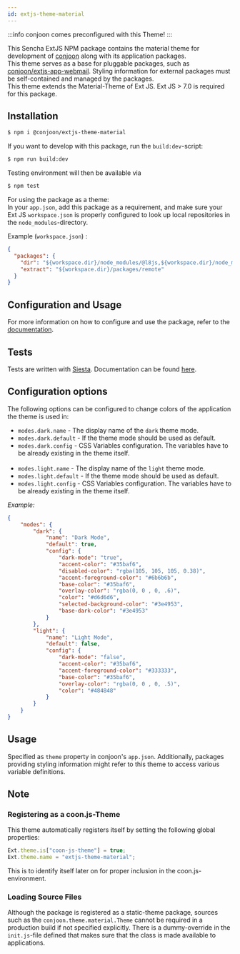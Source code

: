 ```yaml
---
id: extjs-theme-material
---
```


:::info
conjoon comes preconfigured with this Theme!
:::

This Sencha ExtJS NPM package contains the material theme for development of [conjoon](https://github.com/conjoon) along
with its application packages.
<br />
This theme serves as a base for pluggable packages, such as [conjoon/extjs-app-webmail](https://github.com/conjoon/extjs-app-webmail).
Styling information for external packages must be self-contained and managed by the packages.
<br />
This theme extends the Material-Theme of Ext JS. Ext JS > 7.0 is required for this package. 

## Installation
```bash
$ npm i @conjoon/extjs-theme-material
```
If you want to develop with this package, run the `build:dev`-script:
```bash
$ npm run build:dev
```
Testing environment will then be available via

```bash
$ npm test
```

For using the package as a theme:
<br />
In your `app.json`, add this package as a requirement, and make sure your Ext JS `workspace.json`
is properly configured to look up local repositories in the `node_modules`-directory.

Example (`workspace.json`) :
```json 
{
  "packages": {
    "dir": "${workspace.dir}/node_modules/@l8js,${workspace.dir}/node_modules/@conjoon,${workspace.dir}/node_modules/@coon-js,${workspace.dir}/packages/local,${workspace.dir}/packages,${workspace.dir}/node_modules/@sencha/ext-${toolkit.name},${workspace.dir}/node_modules/@sencha/ext-${toolkit.name}-treegrid,${workspace.dir}/node_modules/@sencha/ext-${toolkit.name}-theme-base,${workspace.dir}/node_modules/@sencha/ext-${toolkit.name}-theme-ios,${workspace.dir}/node_modules/@sencha/ext-${toolkit.name}-theme-material,${workspace.dir}/node_modules/@sencha/ext-${toolkit.name}-theme-aria,${workspace.dir}/node_modules/@sencha/ext-${toolkit.name}-theme-neutral,${workspace.dir}/node_modules/@sencha/ext-${toolkit.name}-theme-classic,${workspace.dir}/node_modules/@sencha/ext-${toolkit.name}-theme-gray,${workspace.dir}/node_modules/@sencha/ext-${toolkit.name}-theme-crisp,${workspace.dir}/node_modules/@sencha/ext-${toolkit.name}-theme-crisp-touch,${workspace.dir}/node_modules/@sencha/ext-${toolkit.name}-theme-neptune,${workspace.dir}/node_modules/@sencha/ext-${toolkit.name}-theme-neptune-touch,${workspace.dir}/node_modules/@sencha/ext-${toolkit.name}-theme-triton,${workspace.dir}/node_modules/@sencha/ext-${toolkit.name}-theme-graphite,${workspace.dir}/node_modules/@sencha/ext-${toolkit.name}-theme-material,${workspace.dir}/node_modules/@sencha/ext-calendar,${workspace.dir}/node_modules/@sencha/ext-charts,${workspace.dir}/node_modules/@sencha/ext-d3,${workspace.dir}/node_modules/@sencha/ext-exporter,${workspace.dir}/node_modules/@sencha/ext-pivot,${workspace.dir}/node_modules/@sencha/ext-pivot-d3,${workspace.dir}/node_modules/@sencha/ext-ux,${workspace.dir}/node_modules/@sencha/ext-font-ios",
    "extract": "${workspace.dir}/packages/remote"
  }
}
```

## Configuration and Usage
For more information on how to configure and use the package, refer to the [documentation](./docs/README.md).


## Tests
Tests are written with [Siesta](https://bryntum.com/siesta). Documentation can be found [here](./tests/README.md).


## Configuration options

The following options can be configured to change colors of the application the theme is used in:

- `modes.dark.name` - The display name of the `dark` theme mode.
- `modes.dark.default` - If the theme mode should be used as default.
- `modes.dark.config` - CSS Variables configuration. The variables have to be already existing in the theme itself.
  <br /><br />
- `modes.light.name` - The display name of the `light` theme mode.
- `modes.light.default` - If the theme mode should be used as default.
- `modes.light.config` - CSS Variables configuration. The variables have to be already existing in the theme itself.

_Example:_
```json
{
    "modes": {
        "dark": {
            "name": "Dark Mode",
            "default": true,
            "config": {
                "dark-mode": "true",
                "accent-color": "#35baf6",
                "disabled-color": "rgba(105, 105, 105, 0.38)",
                "accent-foreground-color": "#6b6b6b",
                "base-color": "#35baf6",
                "overlay-color": "rgba(0, 0 , 0, .6)",
                "color": "#d6d6d6",
                "selected-background-color": "#3e4953",
                "base-dark-color": "#3e4953"
            }
        },
        "light": {
            "name": "Light Mode",
            "default": false,
            "config": {
                "dark-mode": "false",
                "accent-color": "#35baf6",
                "accent-foreground-color": "#333333",
                "base-color": "#35baf6",
                "overlay-color": "rgba(0, 0 , 0, .5)",
                "color": "#484848"
            }
        }
    }
}
```

## Usage
Specified as `theme` property in conjoon's `app.json`.
Additionally, packages providing styling information might refer to this theme
to access various variable definitions.

## Note
### Registering as a coon.js-Theme
This theme automatically registers itself by setting the following global properties:
```javascript
Ext.theme.is["coon-js-theme"] = true;
Ext.theme.name = "extjs-theme-material";
```
This is to identify itself later on for proper inclusion in the coon.js-environment.

### Loading Source Files
Although the package is registered as a static-theme package, sources such as the `conjoon.theme.material.Theme`
cannot be required in a production build if not specified explicitly. There is a dummy-override in the `init.js`-file
defined that makes sure that the class is made available to applications.